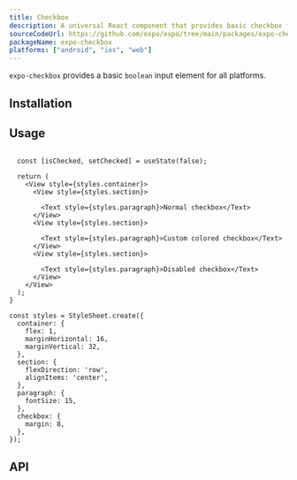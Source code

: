 ```yaml
---
title: Checkbox
description: A universal React component that provides basic checkbox functionality.
sourceCodeUrl: https://github.com/expo/expo/tree/main/packages/expo-checkbox
packageName: expo-checkbox
platforms: ["android", "ios", "web"]
---
```


`expo-checkbox` provides a basic `boolean` input element for all platforms.

## Installation

## Usage

```tsx

  const [isChecked, setChecked] = useState(false);

  return (
    <View style={styles.container}>
      <View style={styles.section}>
        
        <Text style={styles.paragraph}>Normal checkbox</Text>
      </View>
      <View style={styles.section}>
        
        <Text style={styles.paragraph}>Custom colored checkbox</Text>
      </View>
      <View style={styles.section}>
        
        <Text style={styles.paragraph}>Disabled checkbox</Text>
      </View>
    </View>
  );
}

const styles = StyleSheet.create({
  container: {
    flex: 1,
    marginHorizontal: 16,
    marginVertical: 32,
  },
  section: {
    flexDirection: 'row',
    alignItems: 'center',
  },
  paragraph: {
    fontSize: 15,
  },
  checkbox: {
    margin: 8,
  },
});
```

## API

```js

```